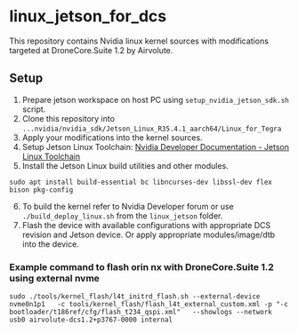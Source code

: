 # linux_jetson_for_dcs
This repository contains Nvidia linux kernel sources with modifications targeted at DroneCore.Suite 1.2 by Airvolute.
## Setup
1. Prepare jetson workspace on host PC using `setup_nvidia_jetson_sdk.sh` script.
2. Clone this repository into `...nvidia/nvidia_sdk/Jetson_Linux_R35.4.1_aarch64/Linux_for_Tegra`
3. Apply your modifications into the kernel sources.
4. Setup Jetson Linux Toolchain: [Nvidia Developer Documentation - Jetson Linux Toolchain](https://docs.nvidia.com/jetson/archives/r35.4.1/DeveloperGuide/text/AT/JetsonLinuxToolchain.html)
5. Install the Jetson Linux build utilities and other modules. 
```
sudo apt install build-essential bc libncurses-dev libssl-dev flex bison pkg-config
```
6. To build the kernel refer to Nvidia Developer forum or use `./build_deploy_linux.sh` from the `linux_jetson` folder.
7. Flash the device with available configurations with appropriate DCS revision and Jetson device. Or apply appropriate modules/image/dtb into the device.

### Example command to flash orin nx with DroneCore.Suite 1.2 using external nvme
`sudo ./tools/kernel_flash/l4t_initrd_flash.sh --external-device nvme0n1p1   -c tools/kernel_flash/flash_l4t_external_custom.xml -p "-c bootloader/t186ref/cfg/flash_t234_qspi.xml"   --showlogs --network usb0 airvolute-dcs1.2+p3767-0000 internal`
